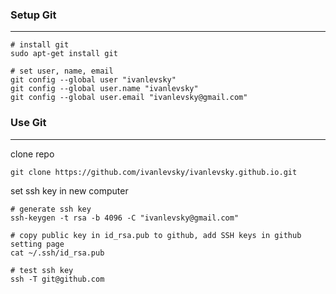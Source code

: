 ### Setup Git
***
```shell
# install git
sudo apt-get install git

# set user, name, email
git config --global user "ivanlevsky"
git config --global user.name "ivanlevsky"
git config --global user.email "ivanlevsky@gmail.com"
```

### Use Git
***
clone repo
```shell
git clone https://github.com/ivanlevsky/ivanlevsky.github.io.git
```
set ssh key in new computer
```shell
# generate ssh key
ssh-keygen -t rsa -b 4096 -C "ivanlevsky@gmail.com"

# copy public key in id_rsa.pub to github, add SSH keys in github setting page
cat ~/.ssh/id_rsa.pub

# test ssh key
ssh -T git@github.com
```

